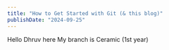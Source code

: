 ```yaml
---
title: "How to Get Started with Git (& this blog)"
publishDate: "2024-09-25"
---
```

Hello
Dhruv here
My branch is Ceramic (1st year)